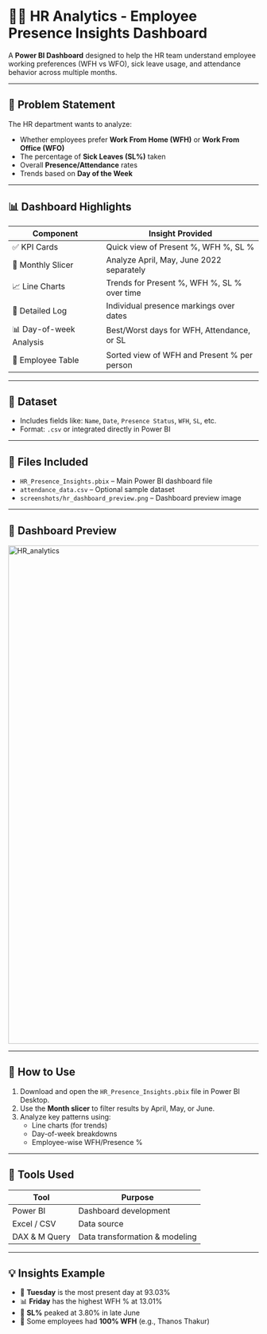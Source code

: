 # 👩‍💼 HR Analytics - Employee Presence Insights Dashboard

A **Power BI Dashboard** designed to help the HR team understand employee working preferences (WFH vs WFO), sick leave usage, and attendance behavior across multiple months.

---

## 📌 Problem Statement

The HR department wants to analyze:
- Whether employees prefer **Work From Home (WFH)** or **Work From Office (WFO)**
- The percentage of **Sick Leaves (SL%)** taken
- Overall **Presence/Attendance** rates
- Trends based on **Day of the Week**

---

## 📊 Dashboard Highlights

| Component                      | Insight Provided                                    |
|-------------------------------|-----------------------------------------------------|
| ✅ KPI Cards                  | Quick view of Present %, WFH %, SL %               |
| 📆 Monthly Slicer             | Analyze April, May, June 2022 separately            |
| 📈 Line Charts                | Trends for Present %, WFH %, SL % over time         |
| 🧾 Detailed Log               | Individual presence markings over dates             |
| 📊 Day-of-week Analysis       | Best/Worst days for WFH, Attendance, or SL          |
| 👤 Employee Table             | Sorted view of WFH and Present % per person         |

---

## 📁 Dataset

- Includes fields like: `Name`, `Date`, `Presence Status`, `WFH`, `SL`, etc.
- Format: `.csv` or integrated directly in Power BI

---

## 📎 Files Included

- `HR_Presence_Insights.pbix` – Main Power BI dashboard file
- `attendance_data.csv` – Optional sample dataset
- `screenshots/hr_dashboard_preview.png` – Dashboard preview image

---

## 📸 Dashboard Preview
<img width="1000" height="1000" alt="HR_analytics" src="https://github.com/user-attachments/assets/c7d1f829-9869-4135-86f3-7e719bdec238" />

---

## 🚀 How to Use

1. Download and open the `HR_Presence_Insights.pbix` file in Power BI Desktop.
2. Use the **Month slicer** to filter results by April, May, or June.
3. Analyze key patterns using:
   - Line charts (for trends)
   - Day-of-week breakdowns
   - Employee-wise WFH/Presence %

---

## 🔧 Tools Used

| Tool         | Purpose                        |
|--------------|-------------------------------|
| Power BI     | Dashboard development          |
| Excel / CSV  | Data source                    |
| DAX & M Query| Data transformation & modeling |

---

## 💡 Insights Example

- 📅 **Tuesday** is the most present day at 93.03%
- 📊 **Friday** has the highest WFH % at 13.01%
- 🤒 **SL%** peaked at 3.80% in late June
- 👤 Some employees had **100% WFH** (e.g., Thanos Thakur)




